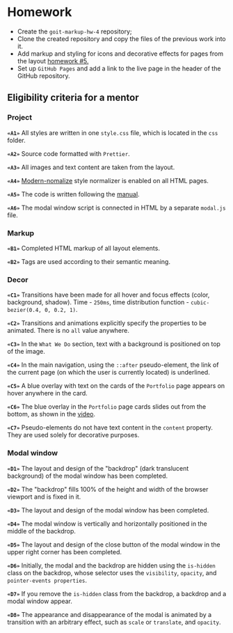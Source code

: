 # Homework

- Create the `goit-markup-hw-4` repository;
- Clone the created repository and copy the files of the previous work into it.
- Add markup and styling for icons and decorative effects for pages from the layout
  [homework #5.](<https://www.figma.com/file/0uRxYENU9pFeOsq0U0u4IJ/Web-Studio-(Version-2.1)-(Copy)?node-id=1-836&t=3q4RZmJqj7UTH92c-0>)
- Set up `GitHub Pages` and add a link to the live page in the header of the GitHub repository.

## Eligibility criteria for a mentor

### Project

**`«A1»`** All styles are written in one `style.css` file, which is located in the `css` folder.

**`«A2»`** Source code formatted with `Prettier`.

**`«A3»`** All images and text content are taken from the layout.

**`«A4»`** [Modern-nomalize](https://github.com/sindresorhus/modern-normalize) style normalizer is
enabled on all HTML pages.

**`«A5»`** The code is written following the [manual](https://codeguide.co/).

**`«A6»`** The modal window script is connected in HTML by a separate `modal.js` file.

### Markup

**`«B1»`** Completed HTML markup of all layout elements.

**`«B2»`** Tags are used according to their semantic meaning.

### Decor

**`«C1»`** Transitions have been made for all hover and focus effects (color, background, shadow).
Time - `250ms`, time distribution function - `cubic-bezier(0.4, 0, 0.2, 1)`.

**`«C2»`** Transitions and animations explicitly specify the properties to be animated. There is no
`all` value anywhere.

**`«C3»`** In the `What We Do` section, text with a background is positioned on top of the image.

**`«C4»`** In the main navigation, using the `::after` pseudo-element, the link of the current page
(on which the user is currently located) is underlined.

**`«C5»`** A blue overlay with text on the cards of the `Portfolio` page appears on hover anywhere
in the card.

**`«C6»`** The blue overlay in the `Portfolio` page cards slides out from the bottom, as shown in
the [video](https://github.com/goitacademy/html-css-homework/blob/master/05-preview.gif).

**`«C7»`** Pseudo-elements do not have text content in the `content` property. They are used solely
for decorative purposes.

### Modal window

**`«D1»`** The layout and design of the "backdrop" (dark translucent background) of the modal window
has been completed.

**`«D2»`** The "backdrop" fills 100% of the height and width of the browser viewport and is fixed in
it.

**`«D3»`** The layout and design of the modal window has been completed.

**`«D4»`** The modal window is vertically and horizontally positioned in the middle of the backdrop.

**`«D5»`** The layout and design of the close button of the modal window in the upper right corner
has been completed.

**`«D6»`** Initially, the modal and the backdrop are hidden using the `is-hidden` class on the
backdrop, whose selector uses the `visibility`, `opacity`, and `pointer-events properties`.

**`«D7»`** If you remove the `is-hidden` class from the backdrop, a backdrop and a modal window
appear.

**`«D8»`** The appearance and disappearance of the modal is animated by a transition with an
arbitrary effect, such as `scale` or `translate`, and `opacity`.
